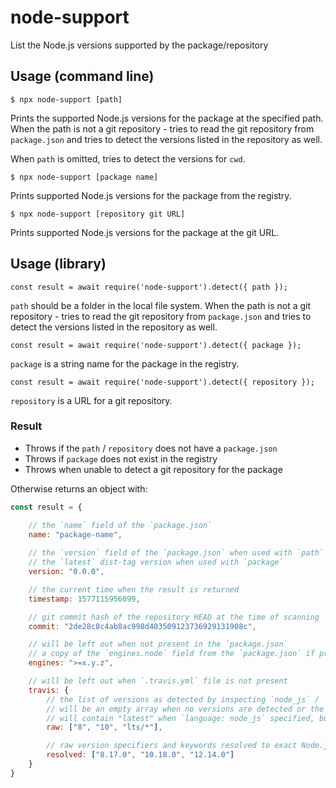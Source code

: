 # node-support

List the Node.js versions supported by the package/repository

## Usage (command line)

```
$ npx node-support [path]
```

Prints the supported Node.js versions for the package at the specified path. When the path is not a git repository - tries to read the git repository from `package.json` and tries to detect the versions listed in the repository as well.

When `path` is omitted, tries to detect the versions for `cwd`. 

```
$ npx node-support [package name]
```

Prints supported Node.js versions for the package from the registry.

```
$ npx node-support [repository git URL]
```

Prints supported Node.js versions for the package at the git URL.

## Usage (library)

```
const result = await require('node-support').detect({ path });
```

`path` should be a folder in the local file system. When the path is not a git repository - tries to read the git repository from `package.json` and tries to detect the versions listed in the repository as well. 

```
const result = await require('node-support').detect({ package });
```

`package` is a string name for the package in the registry. 

```
const result = await require('node-support').detect({ repository });
```

`repository` is a URL for a git repository.

### Result

- Throws if the `path` / `repository` does not have a `package.json`
- Throws if `package` does not exist in the registry
- Throws when unable to detect a git repository for the package

Otherwise returns an object with:

```javascript
const result = {

    // the `name` field of the `package.json`
    name: "package-name",    
    
    // the `version` field of the `package.json` when used with `path` / `repository`,
    // the `latest` dist-tag version when used with `package`
    version: "0.0.0",

    // the current time when the result is returned
    timestamp: 1577115956099,

    // git commit hash of the repository HEAD at the time of scanning
    commit: "2de28c8c4ab8ac998d403509123736929131908c",

    // will be left out when not present in the `package.json`
    // a copy of the `engines.node` field from the `package.json` if present
    engines: ">=x.y.z", 

    // will be left out when `.travis.yml` file is not present
    travis: {
        // the list of versions as detected by inspecting `node_js` / `matrix` configuration
        // will be an empty array when no versions are detected or the project is not a Node.js project
        // will contain "latest" when `language: node_js` specified, but no explicit versions detected
        raw: ["8", "10", "lts/*"],

        // raw version specifiers and keywords resolved to exact Node.js versions
        resolved: ["8.17.0", "10.18.0", "12.14.0"]
    }
}
```
